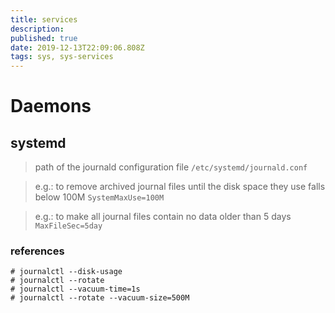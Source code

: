 ```yaml
---
title: services
description: 
published: true
date: 2019-12-13T22:09:06.808Z
tags: sys, sys-services
---
```


# Daemons

## systemd

> path of the journald configuration file `/etc/systemd/journald.conf`

> e.g.: to remove archived journal files until the disk space they use falls below 100M `SystemMaxUse=100M`

> e.g.: to make all journal files contain no data older than 5 days `MaxFileSec=5day`


### references
```
# journalctl --disk-usage
# journalctl --rotate
# journalctl --vacuum-time=1s
# journalctl --rotate --vacuum-size=500M
```
